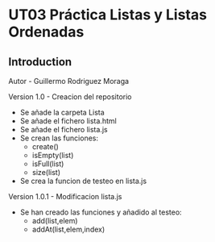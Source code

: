 # UT03 Práctica Listas y Listas Ordenadas

## Introduction

Autor - Guillermo Rodriguez Moraga

Version 1.0 - Creacion del repositorio
- Se añade la carpeta Lista
- Se añade el fichero lista.html
- Se añade el fichero lista.js
- Se crean las funciones:
    - create()
    - isEmpty(list)
    - isFull(list)
    - size(list)
- Se crea la funcion de testeo en lista.js

Version 1.0.1 - Modificacion lista.js
- Se han creado las funciones y añadido al testeo:
    - add(list,elem)
    - addAt(list,elem,index)


